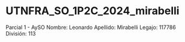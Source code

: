 # UTNFRA_SO_1P2C_2024_mirabelli
Parcial 1 - AySO
Nombre: Leonardo
Apellido: Mirabelli
Legajo: 117786
División: 113
